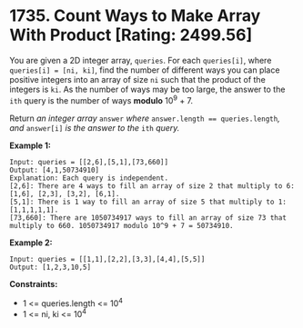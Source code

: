 # 1735. Count Ways to Make Array With Product [Rating: 2499.56]

You are given a 2D integer array, `queries`. For each `queries[i]`, where `queries[i] = [ni, ki]`, find the number of different ways you can place positive integers into an array of size `ni` such that the product of the integers is `ki`. As the number of ways may be too large, the answer to the `ith` query is the number of ways **modulo** 10<sup>9</sup> + 7.

Return *an integer array* `answer` *where* `answer.length == queries.length`*, and* `answer[i]` *is the answer to the* `ith` *query.*

 

**Example 1:**

```
Input: queries = [[2,6],[5,1],[73,660]]
Output: [4,1,50734910]
Explanation: Each query is independent.
[2,6]: There are 4 ways to fill an array of size 2 that multiply to 6: [1,6], [2,3], [3,2], [6,1].
[5,1]: There is 1 way to fill an array of size 5 that multiply to 1: [1,1,1,1,1].
[73,660]: There are 1050734917 ways to fill an array of size 73 that multiply to 660. 1050734917 modulo 10^9 + 7 = 50734910.
```

**Example 2:**

```
Input: queries = [[1,1],[2,2],[3,3],[4,4],[5,5]]
Output: [1,2,3,10,5]
```

 

**Constraints:**

- 1 <= queries.length <= 10<sup>4</sup>
- 1 <= ni, ki <= 10<sup>4</sup>

